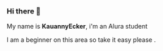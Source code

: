 ### Hi there 👋 

 My name is **KauannyEcker**, i'm an Alura student 
 
 I am a beginner on this area so take it easy please .
 

